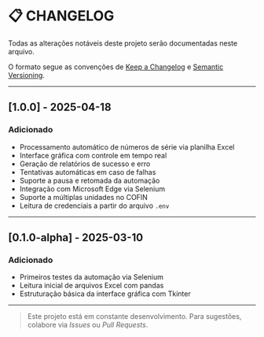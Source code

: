 # 📋 CHANGELOG

Todas as alterações notáveis deste projeto serão documentadas neste arquivo.

O formato segue as convenções de [Keep a Changelog](https://keepachangelog.com/pt-BR/1.0.0/)
e [Semantic Versioning](https://semver.org/lang/pt-BR/).

---

## [1.0.0] - 2025-04-18
### Adicionado
- Processamento automático de números de série via planilha Excel
- Interface gráfica com controle em tempo real
- Geração de relatórios de sucesso e erro
- Tentativas automáticas em caso de falhas
- Suporte a pausa e retomada da automação
- Integração com Microsoft Edge via Selenium
- Suporte a múltiplas unidades no COFIN
- Leitura de credenciais a partir do arquivo `.env`

---

## [0.1.0-alpha] - 2025-03-10
### Adicionado
- Primeiros testes da automação via Selenium
- Leitura inicial de arquivos Excel com pandas
- Estruturação básica da interface gráfica com Tkinter

---

> Este projeto está em constante desenvolvimento. Para sugestões, colabore via *Issues* ou *Pull Requests*.

